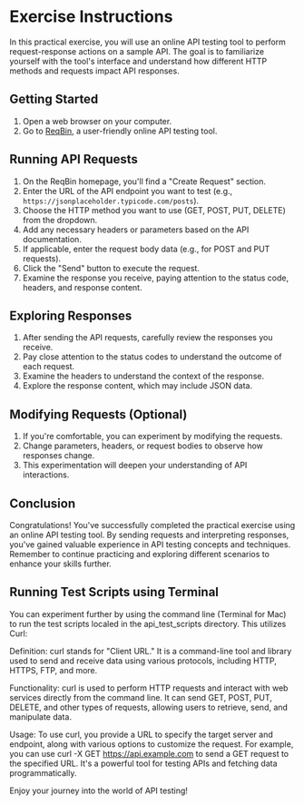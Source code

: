 # Exercise Instructions

In this practical exercise, you will use an online API testing tool to perform request-response actions on a sample API. The goal is to familiarize yourself with the tool's interface and understand how different HTTP methods and requests impact API responses.

## Getting Started

1. Open a web browser on your computer.
2. Go to [ReqBin](https://reqbin.com/), a user-friendly online API testing tool.

## Running API Requests

1. On the ReqBin homepage, you'll find a "Create Request" section.
2. Enter the URL of the API endpoint you want to test (e.g., `https://jsonplaceholder.typicode.com/posts`).
3. Choose the HTTP method you want to use (GET, POST, PUT, DELETE) from the dropdown.
4. Add any necessary headers or parameters based on the API documentation.
5. If applicable, enter the request body data (e.g., for POST and PUT requests).
6. Click the "Send" button to execute the request.
7. Examine the response you receive, paying attention to the status code, headers, and response content.

## Exploring Responses

1. After sending the API requests, carefully review the responses you receive.
2. Pay close attention to the status codes to understand the outcome of each request.
3. Examine the headers to understand the context of the response.
4. Explore the response content, which may include JSON data.

## Modifying Requests (Optional)

1. If you're comfortable, you can experiment by modifying the requests.
2. Change parameters, headers, or request bodies to observe how responses change.
3. This experimentation will deepen your understanding of API interactions.

## Conclusion

Congratulations! You've successfully completed the practical exercise using an online API testing tool. By sending requests and interpreting responses, you've gained valuable experience in API testing concepts and techniques. Remember to continue practicing and exploring different scenarios to enhance your skills further.

## Running Test Scripts using Terminal

You can experiment further by using the command line (Terminal for Mac) to run the test scripts localed in the api_test_scripts directory.  This utilizes Curl: 

Definition:
curl stands for "Client URL." It is a command-line tool and library used to send and receive data using various protocols, including HTTP, HTTPS, FTP, and more.

Functionality:
curl is used to perform HTTP requests and interact with web services directly from the command line. It can send GET, POST, PUT, DELETE, and other types of requests, allowing users to retrieve, send, and manipulate data.

Usage:
To use curl, you provide a URL to specify the target server and endpoint, along with various options to customize the request. For example, you can use curl -X GET https://api.example.com to send a GET request to the specified URL. It's a powerful tool for testing APIs and fetching data programmatically.

Enjoy your journey into the world of API testing!
